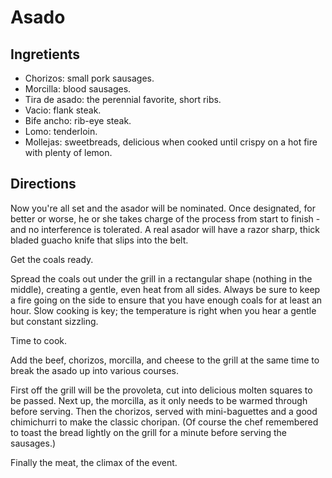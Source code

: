 # Asado

## Ingretients
- Chorizos: small pork sausages.
- Morcilla: blood sausages.
- Tira de asado: the perennial favorite, short ribs.
- Vacio: flank steak.
- Bife ancho: rib-eye steak.
- Lomo: tenderloin.
- Mollejas: sweetbreads, delicious when cooked until crispy on a hot fire with plenty of lemon.

## Directions
Now you're all set and the asador will be nominated. Once designated, for better or worse, he or she takes charge of the process from start to finish - and no interference is tolerated. A real asador will have a razor sharp, thick bladed guacho knife that slips into the belt.

Get the coals ready.

Spread the coals out under the grill in a rectangular shape (nothing in the middle), creating a gentle, even heat from all sides. Always be sure to keep a fire going on the side to ensure that you have enough coals for at least an hour. Slow cooking is key; the temperature is right when you hear a gentle but constant sizzling.

Time to cook.

Add the beef, chorizos, morcilla, and cheese to the grill at the same time to break the asado up into various courses.

First off the grill will be the provoleta, cut into delicious molten squares to be passed. Next up, the morcilla, as it only needs to be warmed through before serving. Then the chorizos, served with mini-baguettes and a good chimichurri to make the classic choripan. (Of course the chef remembered to toast the bread lightly on the grill for a minute before serving the sausages.)

Finally the meat, the climax of the event.

